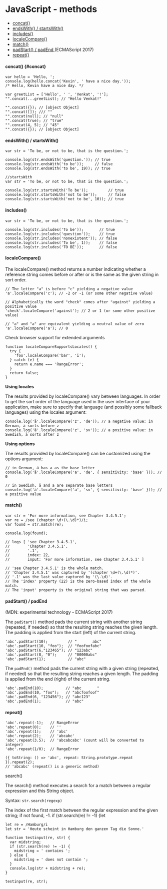 # JavaScript - methods

* [concat\(\)](#concat)
* [endsWith\(\) / startsWith\(\)](#endswith--startswith)
* [includes\(\)](#includes)
* [localeCompare\(\)](#localecompare)
* [match\(\)](#match)
* [padStart\(\) / padEnd ](#padstart--padend-) \(ECMAScript 2017\)
* [repeat\(\)](#repeat)

#### **concat\(\)** {#concat}

```
var hello = 'Hello, ';
console.log(hello.concat('Kevin', ' have a nice day.'));
/* Hello, Kevin have a nice day. */

var greetList = ['Hello', ' ', 'Venkat', '!'];
"".concat(...greetList); // "Hello Venkat!"

"".concat({}); // [object Object]
"".concat([]); /// ""
"".concat(null); // "null"
"".concat(true); // "true"
"".concat(4, 5); // "45"
"".concat({}); // [object Object]
```

#### endsWith\(\) / startsWith\(\)

```
var str = 'To be, or not to be, that is the question.';

console.log(str.endsWith('question.')); // true
console.log(str.endsWith('to be'));     // false
console.log(str.endsWith('to be', 19)); // true

//startsWith
var str = 'To be, or not to be, that is the question.';

console.log(str.startsWith('To be'));         // true
console.log(str.startsWith('not to be'));     // false
console.log(str.startsWith('not to be', 10)); // true
```

#### **includes\(\)**

```
var str = 'To be, or not to be, that is the question.';

console.log(str.includes('To be'));       // true
console.log(str.includes('question'));    // true
console.log(str.includes('nonexistent')); // false
console.log(str.includes('To be', 1));    // false
console.log(str.includes('TO BE'));       // false
```

#### localeCompare\(\)

The localeCompare\(\) method returns a number indicating whether a reference string comes before or after or is the same as the given string in sort order.

```
// The letter "a" is before "c" yielding a negative value
'a'.localeCompare('c'); // -2 or -1 (or some other negative value)

// Alphabetically the word "check" comes after "against" yielding a positive value
'check'.localeCompare('against'); // 2 or 1 (or some other positive value)

// "a" and "a" are equivalent yielding a neutral value of zero
'a'.localeCompare('a'); // 0
```

Check browser support for extended arguments

```
function localeCompareSupportsLocales() {
  try {
    'foo'.localeCompare('bar', 'i');
  } catch (e) {
    return e.name === 'RangeError';
  }
  return false;
}
```

**Using locales**

The results provided by localeCompare\(\) vary between languages. In order to get the sort order of the language used in the user interface of your application, make sure to specify that language \(and possibly some fallback languages\) using the locales argument:

```
console.log('ä'.localeCompare('z', 'de')); // a negative value: in German, ä sorts before z
console.log('ä'.localeCompare('z', 'sv')); // a positive value: in Swedish, ä sorts after z
```

**Using options**

The results provided by localeCompare\(\) can be customized using the options argument:

```
// in German, ä has a as the base letter
console.log('ä'.localeCompare('a', 'de', { sensitivity: 'base' })); // 0

// in Swedish, ä and a are separate base letters
console.log('ä'.localeCompare('a', 'sv', { sensitivity: 'base' })); // a positive value
```

#### match\(\)

```
var str = 'For more information, see Chapter 3.4.5.1';
var re = /see (chapter \d+(\.\d)*)/i;
var found = str.match(re);

console.log(found);

// logs [ 'see Chapter 3.4.5.1',
//        'Chapter 3.4.5.1',
//        '.1',
//        index: 22,
//        input: 'For more information, see Chapter 3.4.5.1' ]

// 'see Chapter 3.4.5.1' is the whole match.
// 'Chapter 3.4.5.1' was captured by '(chapter \d+(\.\d)*)'.
// '.1' was the last value captured by '(\.\d)'.
// The 'index' property (22) is the zero-based index of the whole match.
// The 'input' property is the original string that was parsed.
```

#### padStart\(\) / padEnd

\(MDN: experimental technology - ECMAScript 2017\)

The `padStart()` method pads the current string with another string \(repeated, if needed\) so that the resulting string reaches the given length. The padding is applied from the start \(left\) of the current string.

```
'abc'.padStart(10);         // "       abc"
'abc'.padStart(10, "foo");  // "foofoofabc"
'abc'.padStart(6,"123465"); // "123abc"
'abc'.padStart(8, "0");     // "00000abc"
'abc'.padStart(1);          // "abc"
```

The `padEnd()` method pads the current string with a given string \(repeated, if needed\) so that the resulting string reaches a given length. The padding is applied from the end \(right\) of the current string.

```
'abc'.padEnd(10);          // "abc       "
'abc'.padEnd(10, "foo");   // "abcfoofoof"
'abc'.padEnd(6, "123456"); // "abc123"
'abc'.padEnd(1);           // "abc"
```

#### repeat\(\)

```
'abc'.repeat(-1);   // RangeError
'abc'.repeat(0);    // ''
'abc'.repeat(1);    // 'abc'
'abc'.repeat(2);    // 'abcabc'
'abc'.repeat(3.5);  // 'abcabcabc' (count will be converted to integer)
'abc'.repeat(1/0);  // RangeError

({ toString: () => 'abc', repeat: String.prototype.repeat }).repeat(2);
// 'abcabc' (repeat() is a generic method)
```

search\(\)

The search\(\) method executes a search for a match between a regular expression and this String object.

Syntax: `str.search(regexp)`

The index of the first match between the regular expression and the given string; if not found, -1.  if \(str.search\(re\) != -1\) {let

```
let re = /Hamburg/i
let str = 'Heute scheint in Hamburg den ganzen Tag die Sonne.'

function testinput(re, str) {
  var midstring;
  if (str.search(re) != -1) {
    midstring = ' contains ';
  } else {
    midstring = ' does not contain ';
  }
  console.log(str + midstring + re);
}

testinput(re, str);
```



